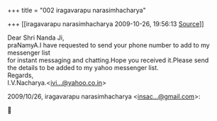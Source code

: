 +++
title = "002 iragavarapu narasimhacharya"

+++
[[iragavarapu narasimhacharya	2009-10-26, 19:56:13 [Source](https://groups.google.com/g/bvparishat/c/028lgfTFR3c)]]



Dear Shri Nanda Ji,  
praNamyA.I have requested to send your phone number to add to my messenger list  
for instant messaging and chatting.Hope you received it.Please send  
the details to be added to my yahoo messenger list.  
Regards,  
I.V.Nacharya.\<[ivi...@yahoo.co.in]()\>  
  
2009/10/26, iragavarapu narasimhacharya \<[insac...@gmail.com]()\>:  



